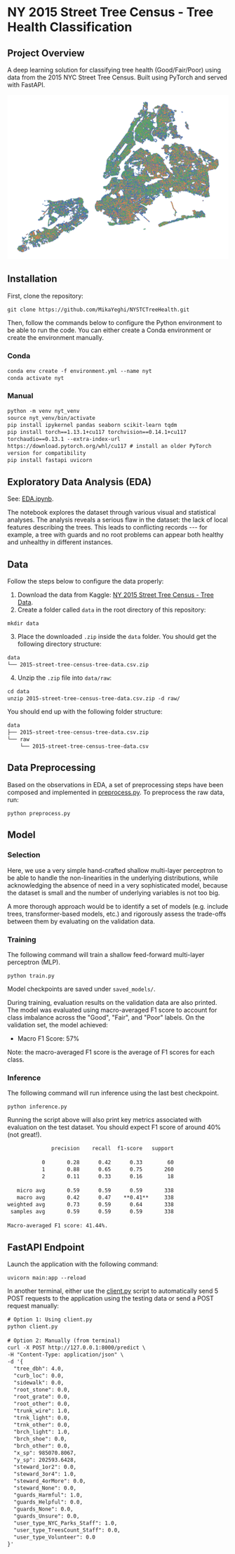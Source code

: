 # NY 2015 Street Tree Census - Tree Health Classification

## Project Overview
A deep learning solution for classifying tree health (Good/Fair/Poor) using data from the 2015 NYC Street Tree Census. 
Built using PyTorch and served with FastAPI.

![Tree Map](images/main.png)

## Installation 

First, clone the repository:
```
git clone https://github.com/MikaYeghi/NYSTCTreeHealth.git
```

Then, follow the commands below to configure the Python environment to be able to run the code. You can either create a Conda environment or create the environment manually.

### Conda

```
conda env create -f environment.yml --name nyt
conda activate nyt
```

### Manual

```
python -m venv nyt_venv
source nyt_venv/bin/activate
pip install ipykernel pandas seaborn scikit-learn tqdm
pip install torch==1.13.1+cu117 torchvision==0.14.1+cu117 torchaudio==0.13.1 --extra-index-url https://download.pytorch.org/whl/cu117 # install an older PyTorch version for compatibility
pip install fastapi uvicorn
```

## Exploratory Data Analysis (EDA)

See: [EDA.ipynb](notebooks/EDA.ipynb). 

The notebook explores the dataset through various visual and statistical analyses. 
The analysis reveals a serious flaw in the dataset: the lack of local features describing the trees. This leads to conflicting records --- for example, a tree with guards and no root problems can appear both healthy and unhealthy in different instances.

## Data

Follow the steps below to configure the data properly:

1. Download the data from Kaggle: [NY 2015 Street Tree Census - Tree Data](https://www.kaggle.com/datasets/new-york-city/ny-2015-street-tree-census-tree-data/data).
2. Create a folder called `data` in the root directory of this repository:
```
mkdir data
```
3. Place the downloaded `.zip` inside the `data` folder. You should get the following directory structure:
```
data
└── 2015-street-tree-census-tree-data.csv.zip
```
4. Unzip the `.zip` file into `data/raw`:
```
cd data
unzip 2015-street-tree-census-tree-data.csv.zip -d raw/
```

You should end up with the following folder structure:
```
data
├── 2015-street-tree-census-tree-data.csv.zip
└── raw
    └── 2015-street-tree-census-tree-data.csv
```

## Data Preprocessing

Based on the observations in EDA, a set of preprocessing steps have been composed and implemented in [preprocess.py](preprocess.py). To preprocess the raw data, run:

```
python preprocess.py
```

## Model

### Selection

Here, we use a very simple hand-crafted shallow multi-layer perceptron to be able to handle the non-linearities in the underlying distributions, while acknowledging the absence of need in a very sophisticated model, because the dataset is small and the number of underlying variables is not too big.

A more thorough approach would be to identify a set of models (e.g. include trees, transformer-based models, etc.) and rigorously assess the trade-offs between them by evaluating on the validation data.

### Training

The following command will train a shallow feed-forward multi-layer perceptron (MLP).

```
python train.py
```

Model checkpoints are saved under `saved_models/`. 

During training, evaluation results on the validation data are also printed. 
The model was evaluated using macro-averaged F1 score to account for class imbalance across the "Good", "Fair", and "Poor" labels. On the validation set, the model achieved:
- Macro F1 Score: 57%

Note: the macro-averaged F1 score is the average of F1 scores for each class.

### Inference

The following command will run inference using the last best checkpoint.
```
python inference.py
```
Running the script above will also print key metrics associated with evaluation on the test dataset. You should expect F1 score of around 40% (not great!).
```
              precision    recall  f1-score   support

           0       0.28      0.42      0.33        60
           1       0.88      0.65      0.75       260
           2       0.11      0.33      0.16        18

   micro avg       0.59      0.59      0.59       338
   macro avg       0.42      0.47    **0.41**     338
weighted avg       0.73      0.59      0.64       338
 samples avg       0.59      0.59      0.59       338

Macro-averaged F1 score: 41.44%.
```

## FastAPI Endpoint

Launch the application with the following command:
```
uvicorn main:app --reload
```

In another terminal, either use the [client.py](client.py) script to automatically send 5 POST requests to the application using the testing data or send a POST request manually:
```
# Option 1: Using client.py
python client.py

# Option 2: Manually (from terminal)
curl -X POST http://127.0.0.1:8000/predict \
-H "Content-Type: application/json" \
-d '{
  "tree_dbh": 4.0,
  "curb_loc": 0.0,
  "sidewalk": 0.0,
  "root_stone": 0.0,
  "root_grate": 0.0,
  "root_other": 0.0,
  "trunk_wire": 1.0,
  "trnk_light": 0.0,
  "trnk_other": 0.0,
  "brch_light": 1.0,
  "brch_shoe": 0.0,
  "brch_other": 0.0,
  "x_sp": 985070.8067,
  "y_sp": 202593.6428,
  "steward_1or2": 0.0,
  "steward_3or4": 1.0,
  "steward_4orMore": 0.0,
  "steward_None": 0.0,
  "guards_Harmful": 1.0,
  "guards_Helpful": 0.0,
  "guards_None": 0.0,
  "guards_Unsure": 0.0,
  "user_type_NYC_Parks_Staff": 1.0,
  "user_type_TreesCount_Staff": 0.0,
  "user_type_Volunteer": 0.0
}'
```